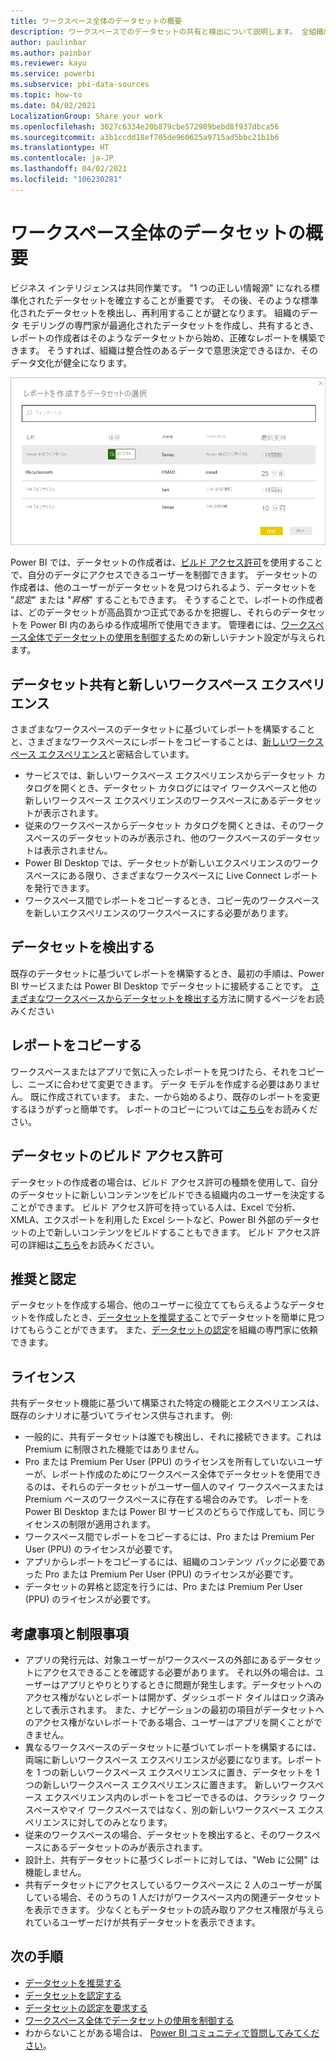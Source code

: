 ```yaml
---
title: ワークスペース全体のデータセットの概要
description: ワークスペースでのデータセットの共有と検出について説明します。 全組織内のユーザーは、各自のワークスペース内にあるデータセットに基づいてレポートを作成できます。
author: paulinbar
ms.author: painbar
ms.reviewer: kayu
ms.service: powerbi
ms.subservice: pbi-data-sources
ms.topic: how-to
ms.date: 04/02/2021
LocalizationGroup: Share your work
ms.openlocfilehash: 3027c6334e20b879cbe572989bebd8f937dbca56
ms.sourcegitcommit: a3b1ccdd18ef705de960625a9715ad5bbc21b1b6
ms.translationtype: HT
ms.contentlocale: ja-JP
ms.lasthandoff: 04/02/2021
ms.locfileid: "106230281"
---
```

# <a name="intro-to-datasets-across-workspaces"></a>ワークスペース全体のデータセットの概要

ビジネス インテリジェンスは共同作業です。 "1 つの正しい情報源" になれる標準化されたデータセットを確立することが重要です。 その後、そのような標準化されたデータセットを検出し、再利用することが鍵となります。 組織のデータ モデリングの専門家が最適化されたデータセットを作成し、共有するとき、レポートの作成者はそのようなデータセットから始め、正確なレポートを構築できます。 そうすれば、組織は整合性のあるデータで意思決定できるほか、そのデータ文化が健全になります。

![共有データセットを選択する](media/service-datasets-across-workspaces/power-bi-select-shared-dataset.png)

Power BI では、データセットの作成者は、[ビルド アクセス許可](service-datasets-build-permissions.md)を使用することで、自分のデータにアクセスできるユーザーを制御できます。 データセットの作成者は、他のユーザーがデータセットを見つけられるよう、データセットを "*認定*" または "*昇格*" することもできます。 そうすることで、レポートの作成者は、どのデータセットが高品質かつ正式であるかを把握し、それらのデータセットを Power BI 内のあらゆる作成場所で使用できます。 管理者には、[ワークスペース全体でデータセットの使用を制御する](service-datasets-admin-across-workspaces.md)ための新しいテナント設定が与えられます。

## <a name="dataset-sharing-and-the-new-workspace-experience"></a>データセット共有と新しいワークスペース エクスペリエンス

さまざまなワークスペースのデータセットに基づいてレポートを構築することと、さまざまなワークスペースにレポートをコピーすることは、[新しいワークスペース エクスペリエンス](../collaborate-share/service-create-the-new-workspaces.md)と密結合しています。

- サービスでは、新しいワークスペース エクスペリエンスからデータセット カタログを開くとき、データセット カタログにはマイ ワークスペースと他の新しいワークスペース エクスペリエンスのワークスペースにあるデータセットが表示されます。 
- 従来のワークスペースからデータセット カタログを開くときは、そのワークスペースのデータセットのみが表示され、他のワークスペースのデータセットは表示されません。
- Power BI Desktop では、データセットが新しいエクスペリエンスのワークスペースにある限り、さまざまなワークスペースに Live Connect レポートを発行できます。
- ワークスペース間でレポートをコピーするとき、コピー先のワークスペースを新しいエクスペリエンスのワークスペースにする必要があります。

## <a name="discover-datasets"></a>データセットを検出する

既存のデータセットに基づいてレポートを構築するとき、最初の手順は、Power BI サービスまたは Power BI Desktop でデータセットに接続することです。 [さまざまなワークスペースからデータセットを検出する](service-datasets-discover-across-workspaces.md)方法に関するページをお読みください

## <a name="copy-a-report"></a>レポートをコピーする

ワークスペースまたはアプリで気に入ったレポートを見つけたら、それをコピーし、ニーズに合わせて変更できます。 データ モデルを作成する必要はありません。 既に作成されています。 また、一から始めるより、既存のレポートを変更するほうがずっと簡単です。 レポートのコピーについては[こちら](service-datasets-copy-reports.md)をお読みください。

## <a name="build-permission-for-datasets"></a>データセットのビルド アクセス許可

データセットの作成者の場合は、ビルド アクセス許可の種類を使用して、自分のデータセットに新しいコンテンツをビルドできる組織内のユーザーを決定することができます。 ビルド アクセス許可を持っている人は、Excel で分析、XMLA、エクスポートを利用した Excel シートなど、Power BI 外部のデータセットの上で新しいコンテンツをビルドすることもできます。 ビルド アクセス許可の詳細は[こちら](service-datasets-build-permissions.md)をお読みください。

## <a name="promotion-and-certification"></a>推奨と認定

データセットを作成する場合、他のユーザーに役立ててもらえるようなデータセットを作成したとき、[データセットを推奨する](../collaborate-share/service-endorse-content.md#promote-content)ことでデータセットを簡単に見つけてもらうことができます。 また、[データセットの認定](../collaborate-share/service-endorse-content.md#request-content-certification)を組織の専門家に依頼できます。

## <a name="licensing"></a>ライセンス

共有データセット機能に基づいて構築された特定の機能とエクスペリエンスは、既存のシナリオに基づいてライセンス供与されます。 例:

- 一般的に、共有データセットは誰でも検出し、それに接続できます。これは Premium に制限された機能ではありません。
- Pro または Premium Per User (PPU) のライセンスを所有していないユーザーが、レポート作成のためにワークスペース全体でデータセットを使用できるのは、それらのデータセットがユーザー個人のマイ ワークスペースまたは Premium ベースのワークスペースに存在する場合のみです。 レポートを Power BI Desktop または Power BI サービスのどちらで作成しても、同じライセンスの制限が適用されます。
- ワークスペース間でレポートをコピーするには、Pro または Premium Per User (PPU) のライセンスが必要です。
- アプリからレポートをコピーするには、組織のコンテンツ パックに必要であった Pro または Premium Per User (PPU) のライセンスが必要です。
- データセットの昇格と認定を行うには、Pro または Premium Per User (PPU) のライセンスが必要です。

## <a name="considerations-and-limitations"></a>考慮事項と制限事項

- アプリの発行元は、対象ユーザーがワークスペースの外部にあるデータセットにアクセスできることを確認する必要があります。 それ以外の場合は、ユーザーはアプリとやりとりするときに問題が発生します。データセットへのアクセス権がないとレポートは開かず、ダッシュボード タイルはロック済みとして表示されます。 また、ナビゲーションの最初の項目がデータセットへのアクセス権がないレポートである場合、ユーザーはアプリを開くことができません。
- 異なるワークスペースのデータセットに基づいてレポートを構築するには、両端に新しいワークスペース エクスペリエンスが必要になります。レポートを 1 つの新しいワークスペース エクスペリエンスに置き、データセットを 1 つの新しいワークスペース エクスペリエンスに置きます。 新しいワークスペース エクスペリエンス内のレポートをコピーできるのは、クラシック ワークスペースやマイ ワークスペースではなく、別の新しいワークスペース エクスペリエンスに対してのみとなります。 
- 従来のワークスペースの場合、データセットを検出すると、そのワークスペースにあるデータセットのみが表示されます。
- 設計上、共有データセットに基づくレポートに対しては、"Web に公開" は機能しません。
- 共有データセットにアクセスしているワークスペースに 2 人のユーザーが属している場合、そのうちの 1 人だけがワークスペース内の関連データセットを表示できます。 少なくともデータセットの読み取りアクセス権限が与えられているユーザーだけが共有データセットを表示できます。 

## <a name="next-steps"></a>次の手順

- [データセットを推奨する](../collaborate-share/service-endorse-content.md#promote-content)
- [データセットを認定する](../collaborate-share/service-endorse-content.md#certify-content)
- [データセットの認定を要求する](../collaborate-share/service-endorse-content.md#request-content-certification)
- [ワークスペース全体でデータセットの使用を制御する](service-datasets-admin-across-workspaces.md)
- わからないことがある場合は、 [Power BI コミュニティで質問してみてください](https://community.powerbi.com/)。
